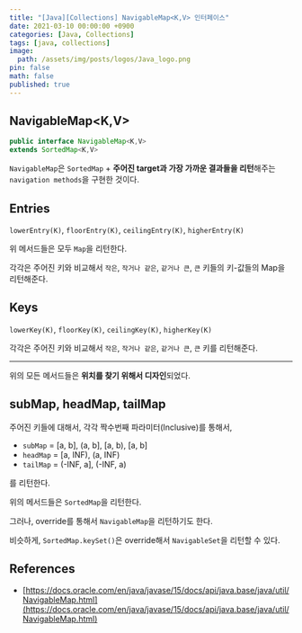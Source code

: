 ```yaml
---
title: "[Java][Collections] NavigableMap<K,​V> 인터페이스"
date: 2021-03-10 00:00:00 +0900
categories: [Java, Collections]
tags: [java, collections]
image:
  path: /assets/img/posts/logos/Java_logo.png
pin: false
math: false
published: true
---
```


## NavigableMap<K,​V>

```java
public interface NavigableMap<K,​V>
extends SortedMap<K,​V>
```

`NavigableMap`은 `SortedMap` + **주어진 target과 가장 가까운 결과들을 리턴**해주는 `navigation methods`을 구현한 것이다.

## Entries

`lowerEntry(K)`, `floorEntry(K)`, `ceilingEntry(K)`, `higherEntry(K)`

위 메서드들은 모두 `Map`을 리턴한다.

각각은 주어진 키와 비교해서 `작은`, `작거나 같은`, `같거나 큰`, `큰` 키들의 키-값들의 Map을 리턴해준다.

## Keys

`lowerKey(K)`, `floorKey(K)`, `ceilingKey(K)`, `higherKey(K)`

각각은 주어진 키와 비교해서 `작은`, `작거나 같은`, `같거나 큰`, `큰` 키를 리턴해준다.

---

위의 모든 메서드들은 **위치를 찾기 위해서 디자인**되었다.

## subMap, headMap, tailMap

주어진 키들에 대해서, 각각 짝수번째 파라미터(Inclusive)를 통해서,

- `subMap` = [a, b], (a, b], [a, b), [a, b]
- `headMap` = [a, INF), (a, INF)
- `tailMap` = (-INF, a], (-INF, a)

를 리턴한다.

위의 메서드들은 `SortedMap`을 리턴한다.

그러나, override를 통해서 `NavigableMap`을 리턴하기도 한다.

비슷하게, `SortedMap.keySet()`은 override해서 `NavigableSet`을 리턴할 수 있다.

## References

- [https://docs.oracle.com/en/java/javase/15/docs/api/java.base/java/util/NavigableMap.html](https://docs.oracle.com/en/java/javase/15/docs/api/java.base/java/util/NavigableMap.html)
